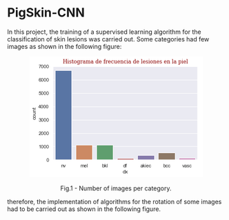# PigSkin-CNN

In this project, the training of a supervised learning algorithm for the classification of skin lesions was carried out. Some categories had few images as shown in the following figure: 

<p align='center'>
  <img src= 'https://github.com/Luisbaduy97/PigSkin-CNN/blob/master/histo_original.png'>
</p>
<p align='center'>
  <figcaption align = 'center'>Fig.1 - Number of images per category.</figcaption>
</p>


therefore, the implementation of algorithms for the rotation of some images had to be carried out as shown in the following figure.
